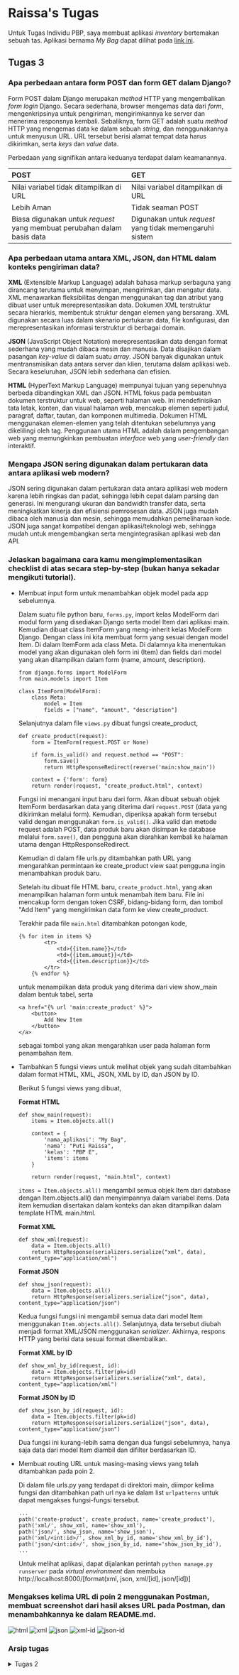 # Raissa's Tugas

Untuk Tugas Individu PBP, saya membuat aplikasi *inventory* bertemakan sebuah tas. Aplikasi bernama *My Bag* dapat dilihat pada [link ini](http://puti-raissa-tutorial.pbp.cs.ui.ac.id/).

## Tugas 3

### Apa perbedaan antara form POST dan form GET dalam Django?

Form POST dalam Django merupakan *method* HTTP yang mengembalikan *form login* Django. Secara sederhana, browser mengemas data dari *form*, mengenkripsinya untuk pengiriman, mengirimkannya ke server dan menerima responsnya kembali. Sebaliknya, form GET adalah suatu *method* HTTP yang mengemas data ke dalam sebuah *string*, dan menggunakannya untuk menyusun URL. URL tersebut berisi alamat tempat data harus dikirimkan, serta *keys* dan *value* data.

Perbedaan yang signifikan antara keduanya terdapat dalam keamanannya. 

|POST|GET|
|:---|:--|
|Nilai variabel tidak ditampilkan di URL|Nilai variabel ditampilkan di URL|
|Lebih Aman|Tidak seaman POST|
|Biasa digunakan untuk *request* yang membuat perubahan dalam basis data|Digunakan untuk *request* yang tidak memengaruhi sistem|

### Apa perbedaan utama antara XML, JSON, dan HTML dalam konteks pengiriman data?

__XML__ (Extensible Markup Language) adalah bahasa markup serbaguna yang dirancang terutama untuk menyimpan, mengirimkan, dan mengatur data. XML menawarkan fleksibilitas dengan menggunakan tag dan atribut yang dibuat user untuk merepresentasikan data. Dokumen XML terstruktur secara hierarkis, membentuk struktur dengan elemen yang bersarang. XML digunakan secara luas dalam skenario pertukaran data, file konfigurasi, dan merepresentasikan informasi terstruktur di berbagai domain.

__JSON__ (JavaScript Object Notation) merepresentasikan data dengan format sederhana yang mudah dibaca mesin dan manusia. Data disajikan dalam pasangan *key-value* di dalam suatu *array*. JSON banyak digunakan untuk mentransmisikan data antara server dan klien, terutama dalam aplikasi web. Secara keseluruhan, JSON lebih sederhana dan efisien.

__HTML__ (HyperText Markup Language) mempunyai tujuan yang sepenuhnya berbeda dibandingkan XML dan JSON. HTML fokus pada pembuatan dokumen terstruktur untuk web, seperti halaman web. Ini mendefinisikan tata letak, konten, dan visual halaman web, mencakup elemen seperti judul, paragraf, daftar, tautan, dan komponen multimedia. Dokumen HTML menggunakan elemen-elemen yang telah ditentukan sebelumnya yang dikelilingi oleh tag. Penggunaan utama HTML adalah dalam pengembangan web yang memungkinkan pembuatan *interface* web yang *user-friendly* dan interaktif.

### Mengapa JSON sering digunakan dalam pertukaran data antara aplikasi web modern?

JSON sering digunakan dalam pertukaran data antara aplikasi web modern karena lebih ringkas dan padat, sehingga lebih cepat dalam parsing dan generasi. Ini mengurangi ukuran dan bandwidth transfer data, serta meningkatkan kinerja dan efisiensi pemrosesan data. JSON juga mudah dibaca oleh manusia dan mesin, sehingga memudahkan pemeliharaan kode. JSON juga sangat kompatibel dengan aplikasi/teknologi web, sehingga mudah untuk mengembangkan serta mengintegrasikan aplikasi web dan API.

### Jelaskan bagaimana cara kamu mengimplementasikan checklist di atas secara step-by-step (bukan hanya sekadar mengikuti tutorial).

- Membuat input form untuk menambahkan objek model pada app sebelumnya.

    Dalam suatu file python baru, `forms.py`, import kelas ModelForm dari modul form yang disediakan Django serta model Item dari aplikasi main. Kemudian dibuat class ItemForm yang meng-inherit kelas ModelForm Django. Dengan class ini kita membuat form yang sesuai dengan model Item. Di dalam ItemForm ada class Meta. Di dalamnya kita menentukan model yang akan digunakan oleh form ini (Item) dan fields dari model yang akan ditampilkan dalam form (name, amount, description).

    ```
    from django.forms import ModelForm
    from main.models import Item

    class ItemForm(ModelForm):
        class Meta:
            model = Item
            fields = ["name", "amount", "description"]
    ```

    Selanjutnya dalam file `views.py` dibuat fungsi create_product,

    ```
    def create_product(request):
        form = ItemForm(request.POST or None)

        if form.is_valid() and request.method == "POST":
            form.save()
            return HttpResponseRedirect(reverse('main:show_main'))

        context = {'form': form}
        return render(request, "create_product.html", context)
    ```
    Fungsi ini menangani input baru dari form. Akan dibuat sebuah objek ItemForm berdasarkan data yang diterima dari `request.POST` (data yang dikirimkan melalui form). Kemudian, diperiksa apakah form tersebut valid dengan menggunakan `form.is_valid()`. Jika valid dan metode request adalah POST, data produk baru akan disimpan ke database melalui `form.save()`, dan pengguna akan diarahkan kembali ke halaman utama dengan HttpResponseRedirect.

    Kemudian di dalam file urls.py ditambahkan path URL yang mengarahkan permintaan ke create_product view saat pengguna ingin menambahkan produk baru.

    Setelah itu dibuat file HTML baru, `create_product.html`, yang akan menampilkan halaman form untuk menambah item baru. File ini mencakup form dengan token CSRF, bidang-bidang form, dan tombol "Add Item" yang mengirimkan data form ke view create_product.

    Terakhir pada file `main.html` ditambahkan potongan kode,
    ```
    {% for item in items %}
            <tr>
                <td>{{item.name}}</td>
                <td>{{item.amount}}</td>
                <td>{{item.description}}</td>
            </tr>
        {% endfor %}
    ```
    untuk menampilkan data produk yang diterima dari view show_main dalam bentuk tabel, serta
    ```
    <a href="{% url 'main:create_product' %}">
        <button>
            Add New Item
        </button>
    </a>
    ```
    sebagai tombol yang akan mengarahkan user pada halaman form penambahan item.


- Tambahkan 5 fungsi views untuk melihat objek yang sudah ditambahkan dalam format HTML, XML, JSON, XML by ID, dan JSON by ID.

    Berikut 5 fungsi views yang dibuat, 

    __Format HTML__

    ```
    def show_main(request):
        items = Item.objects.all()

        context = {
            'nama_aplikasi': "My Bag",
            'nama': "Puti Raissa",
            'kelas': "PBP E",
            'items': items
        }

        return render(request, "main.html", context)
    ```
    `items = Item.objects.all()` mengambil semua objek Item dari database dengan Item.objects.all() dan menyimpannya dalam variabel items. Data item kemudian disertakan dalam konteks dan akan ditampilkan dalam template HTML main.html.

    __Format XML__
    ```
    def show_xml(request):
        data = Item.objects.all()
        return HttpResponse(serializers.serialize("xml", data), content_type="application/xml")
    ```
    __Format JSON__
    ```
    def show_json(request):
        data = Item.objects.all()
        return HttpResponse(serializers.serialize("json", data), content_type="application/json")
    ```
    Kedua fungsi fungsi ini mengambil semua data dari model Item menggunakan `Item.objects.all()`. Selanjutnya, data tersebut diubah menjadi format XML/JSON menggunakan *serializer*. Akhirnya, respons HTTP yang berisi data sesuai format dikembalikan.
 
    __Format XML by ID__
    ```
    def show_xml_by_id(request, id):
        data = Item.objects.filter(pk=id)
        return HttpResponse(serializers.serialize("xml", data), content_type="application/xml")
    ```
    __Format JSON by ID__
    ```
    def show_json_by_id(request, id):
        data = Item.objects.filter(pk=id)
        return HttpResponse(serializers.serialize("json", data), content_type="application/json")
    ```
    Dua fungsi ini kurang-lebih sama dengan dua fungsi sebelumnya, hanya saja data dari model Item diambil dan difilter berdasarkan ID.

- Membuat routing URL untuk masing-masing views yang telah ditambahkan pada poin 2.

    Di dalam file urls.py yang terdapat di direktori main, diimpor kelima fungsi dan ditambahkan path url nya ke dalam list `urlpatterns` untuk dapat mengakses fungsi-fungsi tersebut. 
    ```
    ...
    path('create-product', create_product, name='create_product'),
    path('xml/', show_xml, name='show_xml'),
    path('json/', show_json, name='show_json'),
    path('xml/<int:id>/', show_xml_by_id, name='show_xml_by_id'),
    path('json/<int:id>/', show_json_by_id, name='show_json_by_id'),
    ... 
    ```
    Untuk melihat aplikasi, dapat dijalankan perintah `python manage.py runserver` pada *virtual environment* dan membuka http://localhost:8000/[format(xml, json, xml/[id], json/[id])]

### Mengakses kelima URL di poin 2 menggunakan Postman, membuat screenshot dari hasil akses URL pada Postman, dan menambahkannya ke dalam README.md.

![html](images/html.jpg)
![xml](images/xml.jpg)
![json](images/json.jpg)
![xml-id](images/xml-id.jpg)
![json-id](images/json-id.jpg)

### Arsip tugas
<details>
<summary>Tugas 2</summary>

## Tugas 2
Untuk Tugas 2 PBP, saya membuat aplikasi *inventory* bertemakan sebuah tas. Aplikasi berjudul *My Bag* dapat dilihat pada [link ini](https://my-bag.adaptable.app/).

### Jelaskan bagaimana cara kamu mengimplementasikan checklist di atas secara step-by-step (bukan hanya sekadar mengikuti tutorial).

- Membuat sebuah proyek Django baru.

    Sebelum membuat proyek Django, ada beberapa hal yang perlu dipersiapkan terlebih dahulu. Pertama, saya membuat sebuah direktori baru, yang saya namakan `pbp-assignment`. Kemudian saya buat sebuah *virtual environment* dengam menjalankan perintah `python -m venv env` pada terminal dan mengaktifkannya dengan perintah `env\Scripts\activate.bat`.
    
    Lalu dalam direktori yang sama saya buat kumpulan *dependencies* dalam suatu *Text Document* . *Dependencies* tersebut yaitu

    ```
    django
    gunicorn
    whitenoise
    psycopg2-binary
    requests
    urllib3
    ```

    Kembali lagi ke terminal yang sudah diaktifkan *virtual environment*, saya jalankan perintah `pip install -r requirements.txt` untuk menginstall semua *dependencies*-nya. 
    
    Setelah itu baru saya membuat proyek Django dengan nama `pbp_assignment` dengan menjalankan perintah 

    ```
    django-admin startproject pbp_assignment .
    ```

    setelah perintah dijalankan, akan muncul direktori proyek dalam direktori utama serta berkas-berkas yang diperlukan proyek.

    Untuk memastikan proyek bekerja dengan baik, dijalankan server Django dengan perintah `python manage.py runserver` dan membuka http://localhost:8000, karena ada animasi roket maka aplikasi berhasil dibuat.

    Sebelum melanjutkan pembuatan aplikasi, saya menginisiasi direktori utama dan mengubahnya menjadi suatu repositori Git. Setelah itu, saya sambugkan repositori lokal ini dengan repositori baru pada GitHub.

- Membuat aplikasi dengan nama main pada proyek tersebut.

    Dalam direktori utama, saya buka terminal dan menjalankan virtual environment. Lalu saya jalankan perintah
    ```
    python manage.py startapp main
    ```

    akan muncul subdirektori baru dengan nama main berisi file-file yang diperlukan aplikasi. Setelah itu saya daftarkan aplikasi main dalam direktori proyek, dengan menambahkan `'main'` pada list `INSTALLED_APPS` di berkas settings.py.

    Kemudian saya buat subdirektori baru, yaitu templates, dalam direktori aplikasi main. Di dalam subdirektori tersebut saya buat sebuah berkas HTML bernama main.html yang akan digunakan nantinya.

- Melakukan routing pada proyek agar dapat menjalankan aplikasi main.

    Routing dilakukan dengan mengimpor fungsi include dan menambahkan rute URL pada list yang disediakan.
    ```
    from django.contrib import admin
    from django.urls import path, include

    urlpatterns = [
        path('admin/', admin.site.urls),
        path('', include('main.urls'))
    ]
    ```
    untuk melihat aplikasi, dapat dijalankan perintah  `python manage.py runserver` pada *virtual environment* dan membuka  http://localhost:8000

- Membuat model pada aplikasi main dengan nama Item dan memiliki atribut wajib sebagai berikut.
    - name sebagai nama item dengan tipe CharField.
    - amount sebagai jumlah item dengan tipe IntegerField.
    - description sebagai deskripsi item dengan tipe TextField.
    
    Pada direktori main terdapat berkas models.py. Dalam berkas tersebut saya tambahkan suatu model bernama `Item` dengan atribut yang diperlukan.
    ```
    class Item(models.Model):
    name = models.CharField(max_length=255)
    amount = models.IntegerField()
    description = models.TextField()
    ```
    setelah itu saya migrasi model ini untuk mengubah struktur tabel basis data dengan menjalankan perintah
    ```
    python manage.py makemigrations
    python manage.py migrate
    ```

- Membuat sebuah fungsi pada views.py untuk dikembalikan ke dalam sebuah template HTML yang menampilkan nama aplikasi serta nama dan kelas kamu.

    Pada views.py saya impor fungsi render untuk me-render file HTML serta menambahkan fungsi `show_main` sebagai berikut

    ```
    from django.shortcuts import render

    def show_main(request):
        context = {
            'nama_aplikasi': "My Bag",
            'nama': "Puti Raissa",
            'kelas': "PBP E"
        }

        return render(request, "main.html", context)
    ```
    Fungsi tersebut akan mengembalikan suatu *dictionary* ke template HTML sehingga key dari dictionary tersebut dapat bertindak menyerupai sebuah variabel dan dapat digunakan seperti demikian,
    ```
    <body>
        <h1>{{nama_aplikasi}}</h1>
        <h4>{{nama}}</h4>
        <h4>{{kelas}}</h4>
    </body>
    ```

- Membuat sebuah routing pada urls.py aplikasi main untuk memetakan fungsi yang telah dibuat pada views.py.
    
    Routing pada urls.py aplikasi main dijalankan dengan menulis kode berikut

    ```
    from django.urls import path
    from main.views import show_main

    app_name = 'main'

    urlpatterns = [
        path('', show_main, name='show_main'),
    ]
    ```

    fungsi `show_main` yang sudah diimpor dari views.py akan menjadi tampilan ketika URL diakses.

- Melakukan deployment ke Adaptable terhadap aplikasi yang sudah dibuat sehingga nantinya dapat diakses oleh teman-temanmu melalui Internet

    Setelah aplikasi jadi dilakukan deployment dengan cara memilih `NEW APP` dan menyambungkannya ke repositori yang ada pada GitHub.

    Pilih branch master, template *Python App Template*, *PostgreSQL*, lalu sesuaikan versi *python* menjadi 3.10 dan memasukkan *Start Command* `python manage.py migrate && gunicorn pbp_assignment.wsgi`

    Terakhir, centang bagian `HTTP Listener on PORT` dan *deploy app*. Aplikasi pun berhasil dideploy. :D

### Buatlah bagan yang berisi request client ke web aplikasi berbasis Django beserta responnya dan jelaskan pada bagan tersebut kaitan antara urls.py, views.py, models.py, dan berkas html.

![Bagan](bagan.jpg)

Ketika *browser/user* melakukan *request* ke URL, dicek pada `urls.py` dan memanggil *view* yang sesuai dengan URL. *View* yang terletak pada `views.py` kemudian mengecek model yang sesuai dan diambil dari `models.py`. Lalu `views.py` mengembalikan data dari model ke *template* HTML. Data dimasukkan ke `main.html` dan setelah itu web dikembalikan sebagai respons untuk *browser/user*.

### Jelaskan mengapa kita menggunakan virtual environment? Apakah kita tetap dapat membuat aplikasi web berbasis Django tanpa menggunakan virtual environment?

*Virtual environment* digunakan untuk membentuk suatu lingkungan baru yang terpisah dan terisolasi untuk proyek python. Hal ini dilakukan untuk mengelola *dependencies*, menghindari konflik antar versi aplikasi, memastikan kompabilitas, dan menjaga lingkungan pengembangan aplikasi tetap teratur.

Pembuatan aplikasi Django tanpa menggunakan virtual environment masih memungkinkan tetapi tidak direkomendasikan. Karena adanya kemungkinan muncul masalah/error. 

### Jelaskan apakah itu MVC, MVT, MVVM dan perbedaan dari ketiganya

**MVC** (Model View Controller)

Aplikasi dipisah menjadi tiga komponen:

- Model

    Model mendefinisikan object ke dalam tabel database dan mengatur relasi antar object. 

- View

    View mengatur tampilan antarmuka pengguna dan cara data dari Model ditampilkan kepada pengguna.

- Controller

    Controller menjadi penghubung model dan view serta mengatur alur kontrol dalam aplikasi dan menangani permintaan dari pengguna.

**MVT** (Model View Template)

Aplikasi dipisah menjadi tiga komponen:

- Model

    Model bertanggung jawab untuk mengelola data dan melakukan operasi terhadap data tersebut. 

- View

    View mengatur logika dan alur program serta data yang dikirimkan oleh pengguna ke dalam database maupun dari database ke pengguna.

- Template

    Template menampilkan halaman website ke user yang diproses lewat browser.

**MVVM** (Model View ViewModel)

MVVM berfokus pada pemisahan antara kode untuk logika bisnis dan tampilan aplikasi. Aplikasi dipisah menjadi tiga komponen:

- Model

    Model mengelola data yang digunakan untuk logika bisnis. 

- View

    View mengatur tampilan aplikasi (UI). View hanya menampilkan data yang diberikan oleh ViewModel dan mengirimkan tindakan pengguna ke ViewModel

- ViewModel

    ViewModel menjadi perantara antara Model dan View. ViewModel mengambil data dari model dan diteruskan ke view.

Perbedaan utama terletak pada hubungan antara komponen. Pada MVC Controller bertindak sebagai penghubung antara Model dan View. Sementara itu, MVT adalah perkembangan dari MVC yang lebih erat menghubungkan Model dan View dan menggunakan Template untuk merender tampilan. Di sisi lain, MVVM memisahkan Model, View, dan ViewModel, dengan ViewModel berperan sebagai perantara antara Model dan View.
</details>